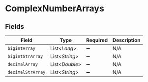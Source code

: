 # ComplexNumberArrays


## Fields

| Field              | Type               | Required           | Description        |
| ------------------ | ------------------ | ------------------ | ------------------ |
| `bigintArray`      | List<*Long*>       | :heavy_minus_sign: | N/A                |
| `bigintStrArray`   | List<*String*>     | :heavy_minus_sign: | N/A                |
| `decimalArray`     | List<*Double*>     | :heavy_minus_sign: | N/A                |
| `decimalStrArray`  | List<*String*>     | :heavy_minus_sign: | N/A                |